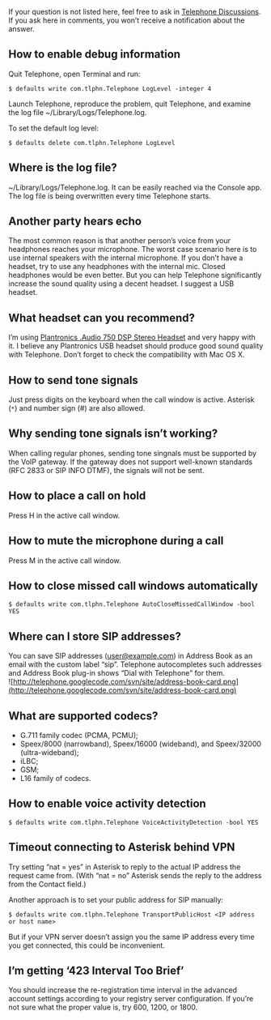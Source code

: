 If your question is not listed here, feel free to ask in [Telephone Discussions](http://groups.google.com/group/telephone-app). If you ask here in comments, you won’t receive a notification about the answer.



## How to enable debug information ##
Quit Telephone, open Terminal and run:
```
$ defaults write com.tlphn.Telephone LogLevel -integer 4
```
Launch Telephone, reproduce the problem, quit Telephone, and examine the log file ~/Library/Logs/Telephone.log.

To set the default log level:
```
$ defaults delete com.tlphn.Telephone LogLevel
```

## Where is the log file? ##
~/Library/Logs/Telephone.log. It can be easily reached via the Console app. The log file is being overwritten every time Telephone starts.

## Another party hears echo ##
The most common reason is that another person’s voice from your headphones reaches your microphone. The worst case scenario here is to use internal speakers with the internal microphone. If you don’t have a headset, try to use any headphones with the internal mic. Closed headphones would be even better. But you can help Telephone significantly increase the sound quality using a decent headset. I suggest a USB headset.

## What headset can you recommend? ##
I’m using [Plantronics .Audio 750 DSP Stereo Headset](http://www.plantronics.com/north_america/en_US/products/computer/multi-use-headsets/audio-750-dsp) and very happy with it. I believe any Plantronics USB headset should produce good sound quality with Telephone. Don’t forget to check the compatibility with Mac OS X.

## How to send tone signals ##
Just press digits on the keyboard when the call window is active. Asterisk (`*`) and number sign (#) are also allowed.

## Why sending tone signals isn’t working? ##
When calling regular phones, sending tone singnals must be supported by the VoIP gateway. If the gateway does not support well-known standards (RFC 2833 or SIP INFO DTMF), the signals will not be sent.

## How to place a call on hold ##
Press H in the active call window.

## How to mute the microphone during a call ##
Press M in the active call window.

## How to close missed call windows automatically ##
```
$ defaults write com.tlphn.Telephone AutoCloseMissedCallWindow -bool YES
```

## Where can I store SIP addresses? ##
You can save SIP addresses (user@example.com) in Address Book as an email with the custom label “sip”. Telephone autocompletes such addresses and Address Book plug-in shows “Dial with Telephone” for them.<br />
![http://telephone.googlecode.com/svn/site/address-book-card.png](http://telephone.googlecode.com/svn/site/address-book-card.png)

## What are supported codecs? ##
  * G.711 family codec (PCMA, PCMU);
  * Speex/8000 (narrowband), Speex/16000 (wideband), and Speex/32000 (ultra-wideband);
  * iLBC;
  * GSM;
  * L16 family of codecs.

## How to enable voice activity detection ##
```
$ defaults write com.tlphn.Telephone VoiceActivityDetection -bool YES
```

## Timeout connecting to Asterisk behind VPN ##
Try setting “nat = yes” in Asterisk to reply to the actual IP address the request came from. (With “nat = no” Asterisk sends the reply to the address from the Contact field.)

Another approach is to set your public address for SIP manually:
```
$ defaults write com.tlphn.Telephone TransportPublicHost <IP address or host name>
```
But if your VPN server doesn’t assign you the same IP address every time you get connected, this could be inconvenient.

## I’m getting ‘423 Interval Too Brief’ ##
You should increase the re-registration time interval in the advanced account settings according to your registry server configuration. If you’re not sure what the proper value is, try 600, 1200, or 1800.